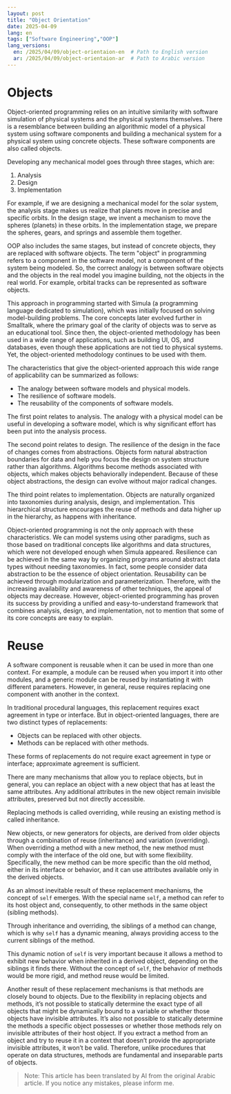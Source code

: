 ```yaml
---
layout: post
title: "Object Orientation"
date: 2025-04-09
lang: en
tags: ["Software Engineering","OOP"]
lang_versions:
  en: /2025/04/09/object-orientaion-en  # Path to English version
  ar: /2025/04/09/object-orientaion-ar  # Path to Arabic version
---
```


# Objects

Object-oriented programming relies on an intuitive similarity with software simulation of physical systems and the physical systems themselves. There is a resemblance between building an algorithmic model of a physical system using software components and building a mechanical system for a physical system using concrete objects. These software components are also called objects.

Developing any mechanical model goes through three stages, which are:

1. Analysis
2. Design
3. Implementation

For example, if we are designing a mechanical model for the solar system, the analysis stage makes us realize that planets move in precise and specific orbits. In the design stage, we invent a mechanism to move the spheres (planets) in these orbits. In the implementation stage, we prepare the spheres, gears, and springs and assemble them together.

OOP also includes the same stages, but instead of concrete objects, they are replaced with software objects. The term "object" in programming refers to a component in the software model, not a component of the system being modeled. So, the correct analogy is between software objects and the objects in the real model you imagine building, not the objects in the real world. For example, orbital tracks can be represented as software objects.

This approach in programming started with Simula (a programming language dedicated to simulation), which was initially focused on solving model-building problems. The core concepts later evolved further in Smalltalk, where the primary goal of the clarity of objects was to serve as an educational tool. Since then, the object-oriented methodology has been used in a wide range of applications, such as building UI, OS, and databases, even though these applications are not tied to physical systems. Yet, the object-oriented methodology continues to be used with them.

The characteristics that give the object-oriented approach this wide range of applicability can be summarized as follows:

- The analogy between software models and physical models.
- The resilience of software models.
- The reusability of the components of software models.

The first point relates to analysis. The analogy with a physical model can be useful in developing a software model, which is why significant effort has been put into the analysis process.

The second point relates to design. The resilience of the design in the face of changes comes from abstractions. Objects form natural abstraction boundaries for data and help you focus the design on system structure rather than algorithms. Algorithms become methods associated with objects, which makes objects behaviorally independent. Because of these object abstractions, the design can evolve without major radical changes.

The third point relates to implementation. Objects are naturally organized into taxonomies during analysis, design, and implementation. This hierarchical structure encourages the reuse of methods and data higher up in the hierarchy, as happens with inheritance.

Object-oriented programming is not the only approach with these characteristics. We can model systems using other paradigms, such as those based on traditional concepts like algorithms and data structures, which were not developed enough when Simula appeared. Resilience can be achieved in the same way by organizing programs around abstract data types without needing taxonomies. In fact, some people consider data abstraction to be the essence of object orientation. Reusability can be achieved through modularization and parameterization. Therefore, with the increasing availability and awareness of other techniques, the appeal of objects may decrease. However, object-oriented programming has proven its success by providing a unified and easy-to-understand framework that combines analysis, design, and implementation, not to mention that some of its core concepts are easy to explain.

# Reuse

A software component is reusable when it can be used in more than one context. For example, a module can be reused when you import it into other modules, and a generic module can be reused by instantiating it with different parameters. However, in general, reuse requires replacing one component with another in the context.

In traditional procedural languages, this replacement requires exact agreement in type or interface. But in object-oriented languages, there are two distinct types of replacements:

- Objects can be replaced with other objects.
- Methods can be replaced with other methods.

These forms of replacements do not require exact agreement in type or interface; approximate agreement is sufficient.

There are many mechanisms that allow you to replace objects, but in general, you can replace an object with a new object that has at least the same attributes. Any additional attributes in the new object remain invisible attributes, preserved but not directly accessible.

Replacing methods is called overriding, while reusing an existing method is called inheritance.

New objects, or new generators for objects, are derived from older objects through a combination of reuse (inheritance) and variation (overriding). When overriding a method with a new method, the new method must comply with the interface of the old one, but with some flexibility. Specifically, the new method can be more specific than the old method, either in its interface or behavior, and it can use attributes available only in the derived objects.

As an almost inevitable result of these replacement mechanisms, the concept of `self` emerges. With the special name `self`, a method can refer to its host object and, consequently, to other methods in the same object (sibling methods).

Through inheritance and overriding, the siblings of a method can change, which is why `self` has a dynamic meaning, always providing access to the current siblings of the method.

This dynamic notion of `self` is very important because it allows a method to exhibit new behavior when inherited in a derived object, depending on the siblings it finds there. Without the concept of `self`, the behavior of methods would be more rigid, and method reuse would be limited.

Another result of these replacement mechanisms is that methods are closely bound to objects. Due to the flexibility in replacing objects and methods, it’s not possible to statically determine the exact type of all objects that might be dynamically bound to a variable or whether those objects have invisible attributes. It’s also not possible to statically determine the methods a specific object possesses or whether those methods rely on invisible attributes of their host object. If you extract a method from an object and try to reuse it in a context that doesn’t provide the appropriate invisible attributes, it won’t be valid. Therefore, unlike procedures that operate on data structures, methods are fundamental and inseparable parts of objects.

> Note: This article has been translated by AI from the original Arabic article. If you notice any mistakes, please inform me.